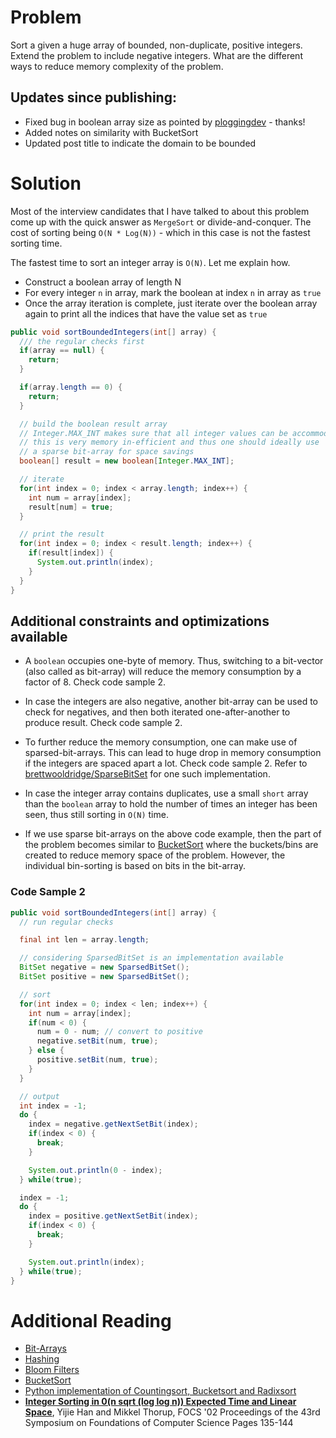 # Problem

Sort a given a huge array of bounded, non-duplicate, positive integers. Extend
the problem to include negative integers. What are the different ways to reduce
memory complexity of the problem.

## Updates since publishing:

* Fixed bug in boolean array size as pointed by [ploggingdev](https://news.ycombinator.com/user?id=ploggingdev) - thanks!
* Added notes on similarity with BucketSort
* Updated post title to indicate the domain to be bounded

# Solution

Most of the interview candidates that I have talked to about this problem come up
with the quick answer as `MergeSort` or divide-and-conquer. The cost of sorting
being `O(N * Log(N))` - which in this case is not the fastest sorting time.

The fastest time to sort an integer array is `O(N)`. Let me explain how.

* Construct a boolean array of length N
* For every integer `n` in array, mark the boolean at index `n` in array as `true`
* Once the array iteration is complete, just iterate over the boolean array again
to print all the indices that have the value set as `true`

```java
public void sortBoundedIntegers(int[] array) {
  /// the regular checks first
  if(array == null) {
    return;
  }

  if(array.length == 0) {
    return;
  }

  // build the boolean result array
  // Integer.MAX_INT makes sure that all integer values can be accommodated
  // this is very memory in-efficient and thus one should ideally use
  // a sparse bit-array for space savings
  boolean[] result = new boolean[Integer.MAX_INT];

  // iterate
  for(int index = 0; index < array.length; index++) {
    int num = array[index];
    result[num] = true;
  }

  // print the result
  for(int index = 0; index < result.length; index++) {
    if(result[index]) {
      System.out.println(index);
    }
  }
}
```

## Additional constraints and optimizations available

* A `boolean` occupies one-byte of memory. Thus, switching to a bit-vector (also
called as bit-array) will reduce the memory consumption by a factor of 8. Check
code sample 2.

* In case the integers are also negative, another bit-array can be used to check
for negatives, and then both iterated one-after-another to produce result. Check
code sample 2.

* To further reduce the memory consumption, one can make use of sparsed-bit-arrays.
This can lead to huge drop in memory consumption if the integers are spaced apart
a lot. Check code sample 2. Refer to [brettwooldridge/SparseBitSet](https://github.com/brettwooldridge/SparseBitSet)
for one such implementation.

* In case the integer array contains duplicates, use a small `short` array than
the `boolean` array to hold the number of times an integer has been seen, thus
still sorting in `O(N)` time.

* If we use sparse bit-arrays on the above code example, then the part of the
problem becomes similar to [BucketSort](https://en.wikipedia.org/wiki/Bucket_sort)
where the buckets/bins are created to reduce memory space of the problem. However,
the individual bin-sorting is based on bits in the bit-array.

### Code Sample 2

```java
public void sortBoundedIntegers(int[] array) {
  // run regular checks

  final int len = array.length;

  // considering SparsedBitSet is an implementation available
  BitSet negative = new SparsedBitSet();
  BitSet positive = new SparsedBitSet();

  // sort
  for(int index = 0; index < len; index++) {
    int num = array[index];
    if(num < 0) {
      num = 0 - num; // convert to positive
      negative.setBit(num, true);
    } else {
      positive.setBit(num, true);
    }
  }

  // output
  int index = -1;
  do {
    index = negative.getNextSetBit(index);
    if(index < 0) {
      break;
    }

    System.out.println(0 - index);
  } while(true);

  index = -1;
  do {
    index = positive.getNextSetBit(index);
    if(index < 0) {
      break;
    }

    System.out.println(index);
  } while(true);
}
```

# Additional Reading

* [Bit-Arrays](https://en.wikipedia.org/wiki/Bit_array)
* [Hashing](https://en.wikipedia.org/wiki/Hash_function)
* [Bloom Filters](https://en.wikipedia.org/wiki/Bloom_filter)
* [BucketSort](https://en.wikipedia.org/wiki/Bucket_sort)
* [Python implementation of Countingsort, Bucketsort and Radixsort](https://github.com/MauriceGit/Advanced_Algorithms)
* [**Integer Sorting in 0(n sqrt (log log n)) Expected Time and Linear Space**](http://dl.acm.org/citation.cfm?id=652131), Yijie Han and Mikkel Thorup, FOCS '02 Proceedings of the 43rd Symposium on Foundations of Computer Science Pages 135-144
